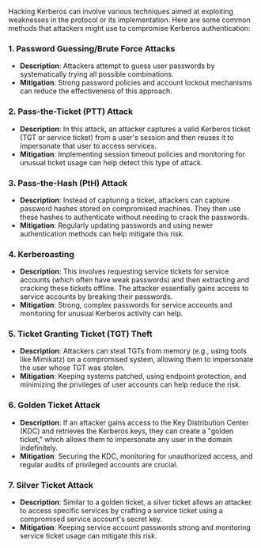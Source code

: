 Hacking Kerberos can involve various techniques aimed at exploiting weaknesses in the protocol or its implementation. Here are some common methods that attackers might use to compromise Kerberos authentication:

### 1. **Password Guessing/Brute Force Attacks**

- **Description**: Attackers attempt to guess user passwords by systematically trying all possible combinations.
- **Mitigation**: Strong password policies and account lockout mechanisms can reduce the effectiveness of this approach.

### 2. **Pass-the-Ticket (PTT) Attack**

- **Description**: In this attack, an attacker captures a valid Kerberos ticket (TGT or service ticket) from a user's session and then reuses it to impersonate that user to access services.
- **Mitigation**: Implementing session timeout policies and monitoring for unusual ticket usage can help detect this type of attack.

### 3. **Pass-the-Hash (PtH) Attack**

- **Description**: Instead of capturing a ticket, attackers can capture password hashes stored on compromised machines. They then use these hashes to authenticate without needing to crack the passwords.
- **Mitigation**: Regularly updating passwords and using newer authentication methods can help mitigate this risk.

### 4. **Kerberoasting**

- **Description**: This involves requesting service tickets for service accounts (which often have weak passwords) and then extracting and cracking these tickets offline. The attacker essentially gains access to service accounts by breaking their passwords.
- **Mitigation**: Strong, complex passwords for service accounts and monitoring for unusual Kerberos activity can help.

### 5. **Ticket Granting Ticket (TGT) Theft**

- **Description**: Attackers can steal TGTs from memory (e.g., using tools like Mimikatz) on a compromised system, allowing them to impersonate the user whose TGT was stolen.
- **Mitigation**: Keeping systems patched, using endpoint protection, and minimizing the privileges of user accounts can help reduce the risk.

### 6. **Golden Ticket Attack**

- **Description**: If an attacker gains access to the Key Distribution Center (KDC) and retrieves the Kerberos keys, they can create a "golden ticket," which allows them to impersonate any user in the domain indefinitely.
- **Mitigation**: Securing the KDC, monitoring for unauthorized access, and regular audits of privileged accounts are crucial.

### 7. **Silver Ticket Attack**

- **Description**: Similar to a golden ticket, a silver ticket allows an attacker to access specific services by crafting a service ticket using a compromised service account's secret key.
- **Mitigation**: Keeping service account passwords strong and monitoring service ticket usage can mitigate this risk.
